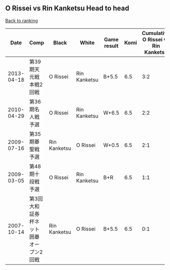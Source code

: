 ## O Rissei vs Rin Kanketsu Head to head

[Back to ranking](../../index.md)




| **Date** | **Comp** | **Black** | **White** | **Game result** | **Komi** | **Cumulative O Rissei vs Rin Kanketsu** | **O Rissei streak** | **Rin Kanketsu streak** | 
| --- | --- | --- | --- | --- | --- | --- | --- | --- |
| 2013-04-18 | 第39期天元戦本戦2回戦 | O Rissei | Rin Kanketsu | B+5.5 | 6.5 | 3:2 | 1 | 0 | 
| 2010-04-29 | 第36期名人戦予選 | O Rissei | Rin Kanketsu | W+6.5 | 6.5 | 2:2 | 0 | 1 | 
| 2009-07-16 | 第35期碁聖戦予選 | Rin Kanketsu | O Rissei | W+0.5 | 6.5 | 2:1 | 2 | 0 | 
| 2009-03-05 | 第48期十段戦予選 | O Rissei | Rin Kanketsu | B+R | 6.5 | 1:1 | 1 | 0 | 
| 2007-10-14 | 第3回大和証券杯ネット囲碁オープン2回戦 | Rin Kanketsu | O Rissei | B+5.5 | 6.5 | 0:1 | 0 | 1 |




